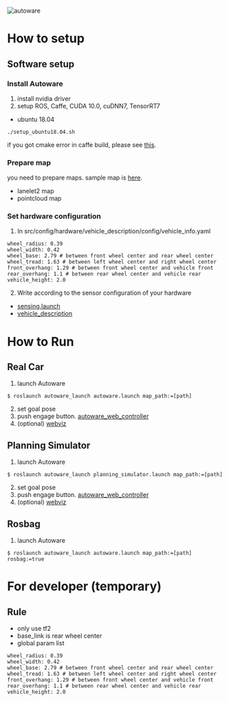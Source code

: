 ![autoware](https://user-images.githubusercontent.com/8327598/69472442-cca50b00-0ded-11ea-9da0-9e2302aa1061.png)

# How to setup
## Software setup
### Install Autoware
1. install nvidia driver
2. setup ROS, Caffe, CUDA 10.0, cuDNN7, TensorRT7
- ubuntu 18.04

```
./setup_ubuntu18.04.sh
```
if you got cmake error in caffe build, please see [this](https://github.com/tier4/Autoware-T4B/wiki/Trouble-shooting).

### Prepare map
you need to prepare maps. sample map is [here](https://drive.google.com/open?id=1vH0Z90P2mPLBw0StXP8rZYvTr1CPPsNG).
- lanelet2 map
- pointcloud map

### Set hardware configuration
1. In src/config/hardware/vehicle_description/config/vehicle_info.yaml
```
wheel_radius: 0.39
wheel_width: 0.42
wheel_base: 2.79 # between front wheel center and rear wheel center
wheel_tread: 1.63 # between left wheel center and right wheel center
front_overhang: 1.29 # between front wheel center and vehicle front
rear_overhang: 1.1 # between rear wheel center and vehicle rear 
vehicle_height: 2.0
```
2. Write according to the sensor configuration of your hardware
  - [sensing.launch](https://github.com/tier4/Autoware-T4B/blob/master/src/sensing/util/sensing_launch/launch/sensing.launch)
  - [vehicle_description](https://github.com/tier4/Autoware-T4B/tree/master/src/config/hardware/vehicle_description)

# How to Run
## Real Car
1. launch Autoware
```
$ roslaunch autoware_launch autoware.launch map_path:=[path]
```
2. set goal pose
3. push engage button.
[autoware_web_controller](http://localhost:8085/autoware_web_controller/index.html)
4. (optional) [webviz](https://webviz.io/app/)

## Planning Simulator
1. launch Autoware
```
$ roslaunch autoware_launch planning_simulator.launch map_path:=[path]
```
2. set goal pose
3. push engage button.
[autoware_web_controller](http://localhost:8085/autoware_web_controller/index.html)
4. (optional) [webviz](https://webviz.io/app/)

## Rosbag
1. launch Autoware
```
$ roslaunch autoware_launch autoware.launch map_path:=[path] rosbag:=true
```

# For developer (temporary)
## Rule
- only use tf2
- base_link is rear wheel center
- global param list
```
wheel_radius: 0.39
wheel_width: 0.42
wheel_base: 2.79 # between front wheel center and rear wheel center
wheel_tread: 1.63 # between left wheel center and right wheel center
front_overhang: 1.29 # between front wheel center and vehicle front
rear_overhang: 1.1 # between rear wheel center and vehicle rear 
vehicle_height: 2.0
```

